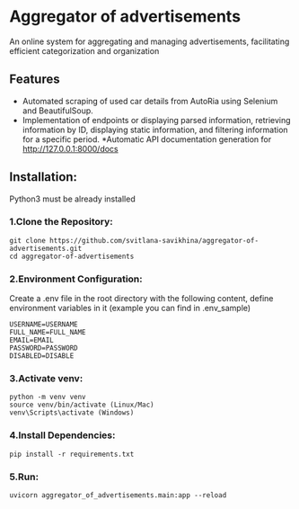 # Aggregator of advertisements
An online system for aggregating and managing advertisements, facilitating efficient categorization and organization
## Features
*  Automated scraping of used car details from AutoRia using Selenium and BeautifulSoup.
* Implementation of endpoints or displaying parsed information, retrieving information by ID, displaying static information, and filtering information for a specific period.
*Automatic API documentation generation for http://127.0.0.1:8000/docs

##  Installation:
Python3 must be already installed

### 1.Clone the Repository:
```shell
git clone https://github.com/svitlana-savikhina/aggregator-of-advertisements.git
cd aggregator-of-advertisements
```
### 2.Environment Configuration: 
Create a .env file in the root directory with the following content, define environment variables in it (example you can find in .env_sample)
```shell
USERNAME=USERNAME
FULL_NAME=FULL_NAME
EMAIL=EMAIL
PASSWORD=PASSWORD
DISABLED=DISABLE
```
### 3.Activate venv:
```shell
python -m venv venv
source venv/bin/activate (Linux/Mac)
venv\Scripts\activate (Windows)
```
### 4.Install Dependencies:
```shell
pip install -r requirements.txt
```

### 5.Run:
```shell
uvicorn aggregator_of_advertisements.main:app --reload
```
